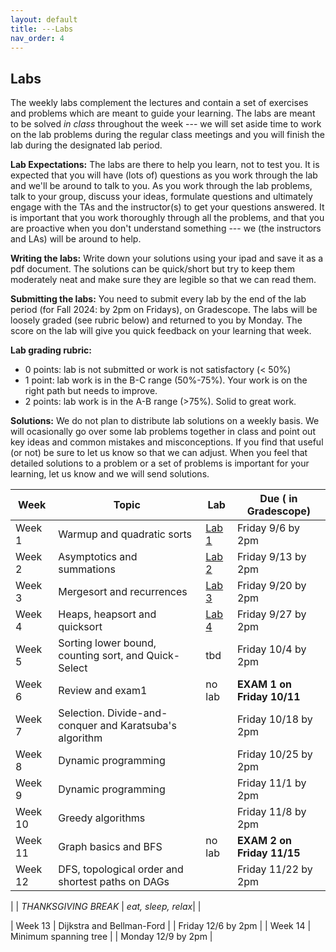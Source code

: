 ```yaml
---
layout: default 
title: ---Labs 
nav_order: 4
---
```


## Labs 

The weekly labs complement the lectures and contain a set of exercises and problems which are meant to guide your learning. The labs are meant to be solved _in class_ throughout the week ---  we will set aside time to work on the lab problems during the regular class meetings and you will finish the lab during the designated lab period.  

**Lab Expectations:** The labs are there to help you learn, not to test you.  It is expected that you will have (lots of) questions as you work through the lab and we'll be around to talk to you.  As you work through the lab problems, talk  to your group,  discuss your ideas, formulate questions and ultimately engage with the TAs and the instructor(s) to get your questions answered. It is important that you work thoroughly through all the problems, and that you are proactive when you don't understand something ---  we (the instructors and LAs) will be around to help. 

**Writing the labs:** Write down your solutions using your ipad and save it as a pdf document. The solutions can be quick/short but try to keep them moderately neat and make sure they are legible so that we can read them.  

**Submitting the labs:**   You need to submit every lab by the end of the lab period (for Fall 2024: by 2pm on Fridays), on Gradescope. The labs will be loosely graded (see rubric below) and returned to you by Monday. The score on the lab will give you quick feedback on your learning that week. 

**Lab grading rubric:**
* 0 points: lab is not submitted or work is not satisfactory (< 50%)
* 1 point:  lab work is in the B-C range (50%-75%). Your work is on the right path but needs to improve. 
* 2 points: lab work is in the A-B range (>75%). Solid to great work. 

**Solutions:** We do not plan to distribute lab solutions on a weekly basis. We will ocasionally go over some lab problems together in class and point out key ideas and common mistakes and misconceptions. If you find that useful (or not) be sure to let us know so that we can adjust. When you feel that detailed solutions to a problem or a set of problems is important for your learning, let us know and we will send solutions. 




|Week | Topic | Lab |  Due ( in Gradescope)| 
|-----|----------------|-----|-----------------| 
| Week 1| Warmup and quadratic sorts| [Lab 1](docs/lab-week1.pdf) | Friday 9/6 by 2pm  | 
| Week 2 | Asymptotics and summations | [Lab 2](docs/lab-week2.pdf)  | Friday 9/13 by 2pm  | 
| Week 3 | Mergesort and recurrences| [Lab 3](docs/lab-week3.pdf)  | Friday 9/20 by 2pm  | 
| Week 4 | Heaps, heapsort and quicksort| [Lab 4](docs/lab-week4.pdf) | Friday 9/27 by 2pm  | 
| Week 5 | Sorting lower bound, counting sort, and Quick-Select |  tbd| Friday 10/4 by 2pm  | 
| Week 6 | Review and exam1  | no lab  |  __EXAM 1 on Friday 10/11__ | 
| Week 7 | Selection. Divide-and-conquer and Karatsuba's algorithm|  | Friday 10/18 by 2pm  | 
| Week 8 | Dynamic programming|  | Friday 10/25 by 2pm  | 
| Week 9 | Dynamic programming| | Friday 11/1 by 2pm  | 
| Week 10 | Greedy algorithms|  | Friday 11/8 by 2pm  | 
| Week 11 | Graph basics and BFS| no lab  |  __EXAM 2 on Friday 11/15__| 
| Week 12 | DFS, topological order and shortest paths on DAGs|  | Friday 11/22 by 2pm  | 

|   | _THANKSGIVING BREAK_ | _eat, sleep, relax_|  |

| Week 13 | Dijkstra and Bellman-Ford |  | Friday 12/6 by 2pm  | 
| Week 14  | Minimum spanning tree |   | Monday 12/9 by 2pm  | 


   
